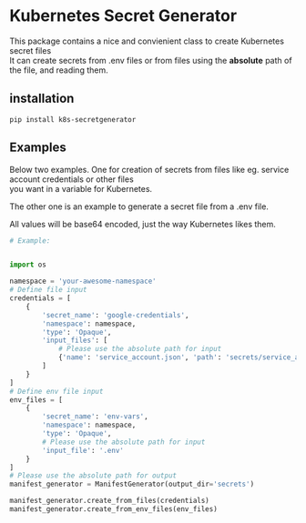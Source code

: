 # Kubernetes Secret Generator

This package contains a nice and convienient class to create Kubernetes secret files  
It can create secrets from .env files or from files using the **absolute**
path of the file, and reading them.


## installation

```
pip install k8s-secretgenerator
```

## Examples

Below two examples. One for creation of secrets from files like eg. service account credentials or other files  
you want in a variable for Kubernetes.

The other one is an example to generate a secret file from a .env file.

All values will be base64 encoded, just the way Kubernetes likes them.

```python  
# Example:


import os

namespace = 'your-awesome-namespace'
# Define file input
credentials = [
    {
        'secret_name': 'google-credentials',
        'namespace': namespace,
        'type': 'Opaque',
        'input_files': [
            # Please use the absolute path for input
            {'name': 'service_account.json', 'path': 'secrets/service_account.json'},
        ]
    }
]
# Define env file input
env_files = [
    {
        'secret_name': 'env-vars',
        'namespace': namespace,
        'type': 'Opaque',
        # Please use the absolute path for input
        'input_file': '.env'
    }
]
# Please use the absolute path for output 
manifest_generator = ManifestGenerator(output_dir='secrets')

manifest_generator.create_from_files(credentials)
manifest_generator.create_from_env_files(env_files)
```